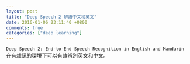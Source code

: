 ```yaml
---
layout: post
title: "Deep Speech 2 辨識中文和英文"
date: 2016-01-06 23:11:40 +0800
comments: true
categories: ["deep learning"]
---
```



<!-- more -->


`Deep Speech 2: End-to-End Speech Recognition in English and Mandarin` 在有雜訊的環境下可以有效辨別英文和中文。